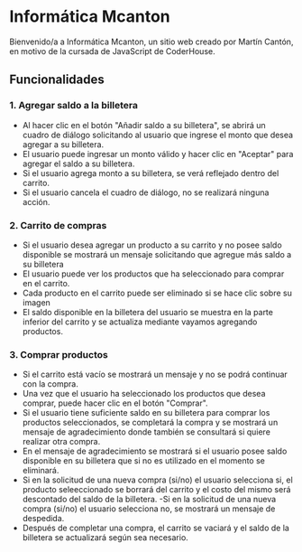 # Informática Mcanton

Bienvenido/a a Informática Mcanton, un sitio web creado por Martín Cantón, en motivo de la cursada de JavaScript de CoderHouse.

## Funcionalidades

### 1. Agregar saldo a la billetera

- Al hacer clic en el botón "Añadir saldo a su billetera", se abrirá un cuadro de diálogo solicitando al usuario que ingrese el monto que desea agregar a su billetera.
- El usuario puede ingresar un monto válido y hacer clic en "Aceptar" para agregar el saldo a su billetera.
- Si el usuario agrega monto a su billetera, se verá reflejado dentro del carrito.
- Si el usuario cancela el cuadro de diálogo, no se realizará ninguna acción.

### 2. Carrito de compras

- Si el usuario desea agregar un producto a su carrito y no posee saldo disponible se mostrará un mensaje solicitando que agregue más saldo a su billetera
- El usuario puede ver los productos que ha seleccionado para comprar en el carrito.
- Cada producto en el carrito puede ser eliminado si se hace clic sobre su imagen
- El saldo disponible en la billetera del usuario se muestra en la parte inferior del carrito y se actualiza mediante vayamos agregando productos.


### 3. Comprar productos

- Si el carrito está vacío se mostrará un mensaje y no se podrá continuar con la compra.
- Una vez que el usuario ha seleccionado los productos que desea comprar, puede hacer clic en el botón "Comprar". 
- Si el usuario tiene suficiente saldo en su billetera para comprar los productos seleccionados, se completará la compra y se mostrará un mensaje de agradecimiento donde también se consultará si quiere realizar otra compra.
- En el mensaje de agradecimiento se mostrará si el usuario posee saldo disponible en su billetera que si no es utilizado en el momento se eliminará.
- Si en la solicitud de una nueva compra (si/no) el usuario selecciona si, el producto seleeccionado se borrará del carrito y el costo del mismo será descontado del saldo de la billetera.
-Si en la solicitud de una nueva compra (si/no) el usuario selecciona no, se mostrará un mensaje de despedida.
- Después de completar una compra, el carrito se vaciará y el saldo de la billetera se actualizará según sea necesario.

